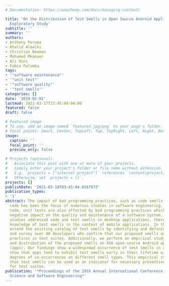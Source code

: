 ```yaml
---
# Documentation: https://wowchemy.com/docs/managing-content/

title: 'On the Distribution of Test Smells in Open Source Android Applications: An
  Exploratory Study'
subtitle: ''
summary: ''
authors:
- Anthony Peruma
- Khalid Almalki
- Christian Newman
- Mohamed Mkaouer
- Ali Ouni
- Fabio Palomba
tags:
- '"software maintenance"'
- '"unit test"'
- '"software quality"'
- '"test smells"'
categories: []
date: '2019-01-01'
lastmod: 2021-03-17T23:45:04-04:00
featured: false
draft: false

# Featured image
# To use, add an image named `featured.jpg/png` to your page's folder.
# Focal points: Smart, Center, TopLeft, Top, TopRight, Left, Right, BottomLeft, Bottom, BottomRight.
image:
  caption: ''
  focal_point: ''
  preview_only: false

# Projects (optional).
#   Associate this post with one or more of your projects.
#   Simply enter your project's folder or file name without extension.
#   E.g. `projects = ["internal-project"]` references `content/project/deep-learning/index.md`.
#   Otherwise, set `projects = []`.
projects: []
publishDate: '2021-03-18T03:45:04.016767Z'
publication_types:
- '1'
abstract: The impact of bad programming practices, such as code smells, in production
  code has been the focus of numerous studies in software engineering. Like production
  code, unit tests are also affected by bad programming practices which can have a
  negative impact on the quality and maintenance of a software system. While several
  studies addressed code and test smells in desktop applications, there is little
  knowledge of test smells in the context of mobile applications. In this study, we
  extend the existing catalog of test smells by identifying and defining new smells
  and survey over 40 developers who confirm that our proposed smells are bad programming
  practices in test suites. Additionally, we perform an empirical study on the occurrences
  and distribution of the proposed smells on 656 open-source Android applications
  (apps). Our findings show a widespread occurrence of test smells in apps. We also
  show that apps tend to exhibit test smells early in their lifetime with different
  degrees of co-occurrences on different smell types. This empirical study demonstrates
  that test smells can be used as an indicator for necessary preventive software maintenance
  for test suites.
publication: '*Proceedings of the 29th Annual International Conference on Computer
  Science and Software Engineering*'
---
```

